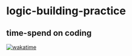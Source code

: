 # logic-building-practice
## time-spend on coding
[![wakatime](https://wakatime.com/badge/user/05f14298-6a22-4625-9558-d6e0c3d352b9/project/c4b99ac1-5746-4ae1-9b7b-a74303fd1f92.svg)](https://wakatime.com/badge/user/05f14298-6a22-4625-9558-d6e0c3d352b9/project/c4b99ac1-5746-4ae1-9b7b-a74303fd1f92)
